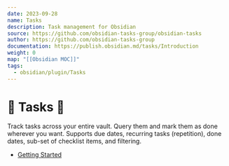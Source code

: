 ```yaml
---
date: 2023-09-28
name: Tasks
description: Task management for Obsidian
source: https://github.com/obsidian-tasks-group/obsidian-tasks
author: https://github.com/obsidian-tasks-group
documentation: https://publish.obsidian.md/tasks/Introduction
weight: 0
map: "[[Obsidian MOC]]"
tags:
  - obsidian/plugin/Tasks
---
```

# 🔌 Tasks 🔌

Track tasks across your entire vault. Query them and mark them as done wherever you want. Supports due dates, recurring tasks (repetition), done dates, sub-set of checklist items, and filtering.

- [Getting Started](https://publish.obsidian.md/tasks/Getting+Started/Getting+Started)

